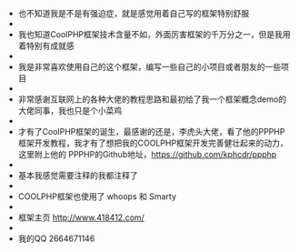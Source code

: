  * 也不知道我是不是有强迫症，就是感觉用着自己写的框架特别舒服
 *
 * 我也知道CoolPHP框架技术含量不如，外面厉害框架的千万分之一，但是我用着特别有成就感
 *
 * 我是非常喜欢使用自己的这个框架，编写一些自己的小项目或者朋友的一些项目
 *
 * 非常感谢互联网上的各种大佬的教程思路和最初给了我一个框架概念demo的大佬同事，我也只是个小菜鸡
 *
 * 才有了CoolPHP框架的诞生，最感谢的还是，李虎头大佬，看了他的PPPHP框架开发教程，我才有了想把我的COOLPHP框架开发完善健壮起来的动力，这里附上他的 PPPHP的Github地址，https://github.com/kphcdr/ppphp
 *
 * 基本我感觉需要注释的我都注释了
 *
 * COOLPHP框架也使用了 whoops 和 Smarty
 *
 * 框架主页 http://www.418412.com/
 *
 * 我的QQ 2664671146
